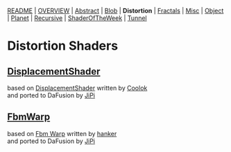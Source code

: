 
  <!--                                                             -->
  <!--           THIS IS AN AUTOMATICALLY GENERATED FILE           -->
  <!--                                                             -->
  <!--                  D O   N O T   E D I T ! ! !                -->
  <!--                                                             -->
  <!--  ALL CHANGES WILL BE OVERWRITTEN WITHOUT ANY FURTHER NOTICE -->
  <!--                                                             -->


[README](../README.md) | [OVERVIEW](../OVERVIEW.md) | [Abstract](../Abstract/README.md) | [Blob](../Blob/README.md) | **Distortion** | [Fractals](../Fractals/README.md) | [Misc](../Misc/README.md) | [Object](../Object/README.md) | [Planet](../Planet/README.md) | [Recursive](../Recursive/README.md) | [ShaderOfTheWeek](../ShaderOfTheWeek/README.md) | [Tunnel](../Tunnel/README.md)

# Distortion Shaders

## **[DisplacementShader](DisplacementShader.md)**
based on [DisplacementShader](https://www.shadertoy.com/view/MtBfR3) written by [Coolok](https://www.shadertoy.com/user/Coolok)<br />and ported to DaFusion by [JiPi](../../Site/Profiles/JiPi.md)

## **[FbmWarp](FbmWarp.md)**
based on [Fbm Warp](https://www.shadertoy.com/view/ttGyzG) written by [hanker](https://www.shadertoy.com/user/hanker)<br />and ported to DaFusion by [JiPi](../../Site/Profiles/JiPi.md)

